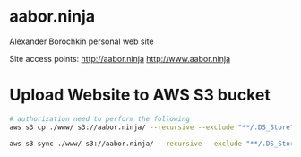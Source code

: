 # aabor.ninja
Alexander Borochkin personal web site

Site access points:
http://aabor.ninja
http://www.aabor.ninja

# Upload Website to AWS S3 bucket

```sh
# authorization need to perform the following
aws s3 cp ./www/ s3://aabor.ninja/ --recursive --exclude "**/.DS_Store" --dryrun

aws s3 sync ./www/ s3://aabor.ninja/ --recursive --exclude "**/.DS_Store" --dryrun
``` 
